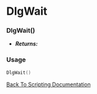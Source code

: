 # DlgWait

### DlgWait()
- ***Returns:*** 

### Usage

```Lua
DlgWait()
```


[Back To Scripting Documentation](../README.md)
